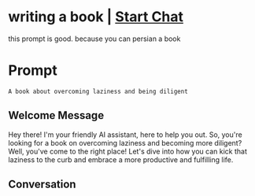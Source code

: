 

# writing a book | [Start Chat](https://gptcall.net/chat.html?data=%7B%22contact%22%3A%7B%22id%22%3A%22dSLfSuZD_IK4gVwhjXgrv%22%2C%22flow%22%3Atrue%7D%7D)
this prompt is good. because you can persian a book

# Prompt

```
A book about overcoming laziness and being diligent
```

## Welcome Message
Hey there! I'm your friendly AI assistant, here to help you out. So, you're looking for a book on overcoming laziness and becoming more diligent? Well, you've come to the right place! Let's dive into how you can kick that laziness to the curb and embrace a more productive and fulfilling life.

## Conversation



